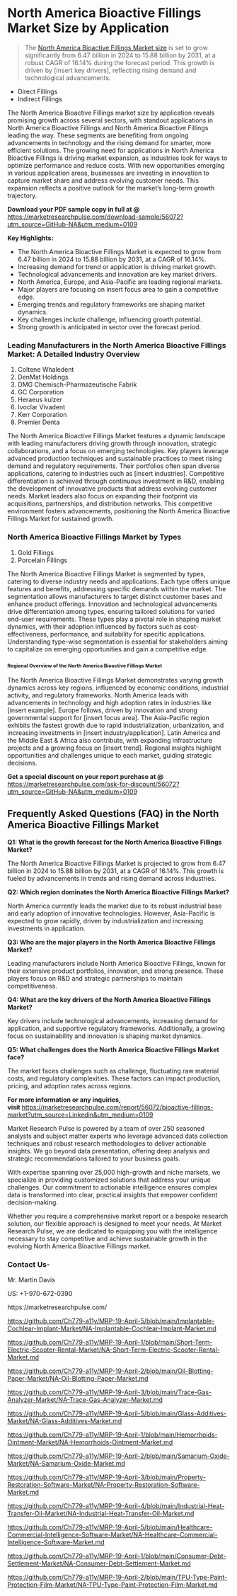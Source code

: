 <h1>North America Bioactive Fillings Market&nbsp;Size by Application</h1><blockquote><p>The <a href="https://marketresearchpulse.com/download-sample/56072?utm_source=GitHub-NA&amp;utm_medium=0109">North America Bioactive Fillings Market size</a> is set to grow significantly from 6.47 billion in 2024 to 15.88 billion by 2031, at a robust CAGR of 16.14% during the forecast period. This growth is driven by [insert key drivers], reflecting rising demand and technological advancements.</p></blockquote><ul><li>Direct Fillings<li> Indirect Fillings</li></ul><p>The North America Bioactive Fillings market size by application reveals promising growth across several sectors, with standout applications in North America Bioactive Fillings and North America Bioactive Fillings leading the way. These segments are benefiting from ongoing advancements in technology and the rising demand for smarter, more efficient solutions. The growing need for applications in North America Bioactive Fillings is driving market expansion, as industries look for ways to optimize performance and reduce costs. With new opportunities emerging in various application areas, businesses are investing in innovation to capture market share and address evolving customer needs. This expansion reflects a positive outlook for the market’s long-term growth trajectory.</p><p><strong>Download your PDF sample copy in full at @ </strong><a href="https://marketresearchpulse.com/download-sample/56072?utm_source=GitHub-NA&amp;utm_medium=0109">https://marketresearchpulse.com/download-sample/56072?utm_source=GitHub-NA&amp;utm_medium=0109</a></p><p><strong>Key Highlights: </strong></p><ul><li>The North America Bioactive Fillings Market is expected to grow from 6.47 billion in 2024 to 15.88 billion by 2031, at a CAGR of 16.14%.</li><li>Increasing demand for trend or application is driving market growth.</li><li>Technological advancements and innovation are key market drivers.</li><li>North America, Europe, and Asia-Pacific are leading regional markets.</li><li>Major players are focusing on insert focus area to gain a competitive edge.</li><li>Emerging trends and regulatory frameworks are shaping market dynamics.</li><li>Key challenges include challenge, influencing growth potential.</li><li>Strong growth is anticipated in sector over the forecast period.</li></ul><h3>Leading Manufacturers in the North America Bioactive Fillings Market: A Detailed Industry Overview</h3><ol><li>Coltene Whaledent</li><li>DenMat Holdings</li><li>DMG Chemisch-Pharmazeutische Fabrik</li><li>GC Corporation</li><li>Heraeus kulzer</li><li>Ivoclar Vivadent</li><li>Kerr Corporation</li><li>Premier Denta</li></ol><div class="flex max-w-full flex-col flex-grow"><div class="min-h-8 text-message flex w-full flex-col items-end gap-2 whitespace-normal break-words [.text-message+&amp;]:mt-5" dir="auto" data-message-author-role="assistant" data-message-id="fd8432e4-4910-450d-b182-61b7bfb0a01f" data-message-model-slug="gpt-4o"><div class="flex w-full flex-col gap-1 empty:hidden first:pt-[3px]"><div class="markdown prose w-full break-words dark:prose-invert light"><p>The North America Bioactive Fillings Market features a dynamic landscape with leading manufacturers driving growth through innovation, strategic collaborations, and a focus on emerging technologies. Key players leverage advanced production techniques and sustainable practices to meet rising demand and regulatory requirements. Their portfolios often span diverse applications, catering to industries such as [insert industries]. Competitive differentiation is achieved through continuous investment in R&amp;D, enabling the development of innovative products that address evolving customer needs. Market leaders also focus on expanding their footprint via acquisitions, partnerships, and distribution networks. This competitive environment fosters advancements, positioning the North America Bioactive Fillings Market for sustained growth.</p></div></div></div></div><h3>North America Bioactive Fillings Market by Types</h3><ol><li>Gold Fillings<li> Porcelain Fillings</li></ol><div class="flex max-w-full flex-col flex-grow"><div class="min-h-8 text-message flex w-full flex-col items-end gap-2 whitespace-normal break-words [.text-message+&amp;]:mt-5" dir="auto" data-message-author-role="assistant" data-message-id="084470be-0bb7-4664-bddf-5156b4f41249" data-message-model-slug="gpt-4o-mini"><div class="flex w-full flex-col gap-1 empty:hidden first:pt-[3px]"><div class="markdown prose w-full break-words dark:prose-invert light"><p>The North America Bioactive Fillings Market is segmented by types, catering to diverse industry needs and applications. Each type offers unique features and benefits, addressing specific demands within the market. The segmentation allows manufacturers to target distinct customer bases and enhance product offerings. Innovation and technological advancements drive differentiation among types, ensuring tailored solutions for varied end-user requirements. These types play a pivotal role in shaping market dynamics, with their adoption influenced by factors such as cost-effectiveness, performance, and suitability for specific applications. Understanding type-wise segmentation is essential for stakeholders aiming to capitalize on emerging opportunities and gain a competitive edge.</p></div></div></div></div><h3><span style="font-size: 11px;">Regional Overview of the North America Bioactive Fillings Market</span></h3><div class="flex max-w-full flex-col flex-grow"><div class="min-h-8 text-message flex w-full flex-col items-end gap-2 whitespace-normal break-words [.text-message+&amp;]:mt-5" dir="auto" data-message-author-role="assistant" data-message-id="e9038762-ce64-4e30-91c9-9bd413514231" data-message-model-slug="gpt-4o-mini"><div class="flex w-full flex-col gap-1 empty:hidden first:pt-[3px]"><div class="markdown prose w-full break-words dark:prose-invert light"><p>The North America Bioactive Fillings Market demonstrates varying growth dynamics across key regions, influenced by economic conditions, industrial activity, and regulatory frameworks. North America leads with advancements in technology and high adoption rates in industries like [insert example]. Europe follows, driven by innovation and strong governmental support for [insert focus area]. The Asia-Pacific region exhibits the fastest growth due to rapid industrialization, urbanization, and increasing investments in [insert industry/application]. Latin America and the Middle East &amp; Africa also contribute, with expanding infrastructure projects and a growing focus on [insert trend]. Regional insights highlight opportunities and challenges unique to each market, guiding strategic decisions.</p></div></div></div></div><p><strong>Get a special discount on your report purchase at @ </strong><a href="https://marketresearchpulse.com/ask-for-discount/56072?utm_source=GitHub-NA&amp;utm_medium=0109">https://marketresearchpulse.com/ask-for-discount/56072?utm_source=GitHub-NA&amp;utm_medium=0109</a></p><h2>Frequently Asked Questions (FAQ) in the North America Bioactive Fillings Market</h2><p><strong>Q1: What is the growth forecast for the North America Bioactive Fillings Market?</strong></p><p>The North America Bioactive Fillings Market is projected to grow from 6.47 billion in 2024 to 15.88 billion by 2031, at a CAGR of 16.14%. This growth is fueled by advancements in trends and rising demand across industries.</p><p><strong>Q2: Which region dominates the North America Bioactive Fillings Market?</strong></p><p>North America currently leads the market due to its robust industrial base and early adoption of innovative technologies. However, Asia-Pacific is expected to grow rapidly, driven by industrialization and increasing investments in application.</p><p><strong>Q3: Who are the major players in the North America Bioactive Fillings Market?</strong></p><p>Leading manufacturers include North America Bioactive Fillings, known for their extensive product portfolios, innovation, and strong presence. These players focus on R&amp;D and strategic partnerships to maintain competitiveness.</p><p><strong>Q4: What are the key drivers of the North America Bioactive Fillings Market?</strong></p><p>Key drivers include technological advancements, increasing demand for application, and supportive regulatory frameworks. Additionally, a growing focus on sustainability and innovation is shaping market dynamics.</p><p><strong>Q5: What challenges does the North America Bioactive Fillings Market face?</strong></p><p>The market faces challenges such as challenge, fluctuating raw material costs, and regulatory complexities. These factors can impact production, pricing, and adoption rates across regions.</p><p><strong>For more information or any inquiries, visit&nbsp;</strong><a href="https://marketresearchpulse.com/report/56072/bioactive-fillings-market?utm_source=Linkedin&utm_medium=0109">https://marketresearchpulse.com/report/56072/bioactive-fillings-market?utm_source=Linkedin&utm_medium=0109</a></p><p>Market Research Pulse is powered by a team of over 250 seasoned analysts and subject matter experts who leverage advanced data collection techniques and robust research methodologies to deliver actionable insights. We go beyond data presentation, offering deep analysis and strategic recommendations tailored to your business goals.</p><p>With expertise spanning over 25,000 high-growth and niche markets, we specialize in providing customized solutions that address your unique challenges. Our commitment to actionable intelligence ensures complex data is transformed into clear, practical insights that empower confident decision-making.</p><p>Whether you require a comprehensive market report or a bespoke research solution, our flexible approach is designed to meet your needs. At Market Research Pulse, we are dedicated to equipping you with the intelligence necessary to stay competitive and achieve sustainable growth in the evolving North America Bioactive Fillings market.</p><h3><strong>Contact Us-</strong></h3><p>Mr. Martin Davis</p><p>US: +1-970-672-0390</p><p>https://marketresearchpulse.com/</p><p><a href="https://github.com/Ch779-a11y/MRP-19-April-5/blob/main/Implantable-Cochlear-Implant-Market/NA-Implantable-Cochlear-Implant-Market.md">https://github.com/Ch779-a11y/MRP-19-April-5/blob/main/Implantable-Cochlear-Implant-Market/NA-Implantable-Cochlear-Implant-Market.md</a></p><p><a href="https://github.com/Ch779-a11y/MRP-19-April-1/blob/main/Short-Term-Electric-Scooter-Rental-Market/NA-Short-Term-Electric-Scooter-Rental-Market.md">https://github.com/Ch779-a11y/MRP-19-April-1/blob/main/Short-Term-Electric-Scooter-Rental-Market/NA-Short-Term-Electric-Scooter-Rental-Market.md</a></p><p><a href="https://github.com/Ch779-a11y/MRP-19-April-2/blob/main/Oil-Blotting-Paper-Market/NA-Oil-Blotting-Paper-Market.md">https://github.com/Ch779-a11y/MRP-19-April-2/blob/main/Oil-Blotting-Paper-Market/NA-Oil-Blotting-Paper-Market.md</a></p><p><a href="https://github.com/Ch779-a11y/MRP-19-April-3/blob/main/Trace-Gas-Analyzer-Market/NA-Trace-Gas-Analyzer-Market.md">https://github.com/Ch779-a11y/MRP-19-April-3/blob/main/Trace-Gas-Analyzer-Market/NA-Trace-Gas-Analyzer-Market.md</a></p><p><a href="https://github.com/Ch779-a11y/MRP-19-April-5/blob/main/Glass-Additives-Market/NA-Glass-Additives-Market.md">https://github.com/Ch779-a11y/MRP-19-April-5/blob/main/Glass-Additives-Market/NA-Glass-Additives-Market.md</a></p><p><a href="https://github.com/Ch779-a11y/MRP-19-April-1/blob/main/Hemorrhoids-Ointment-Market/NA-Hemorrhoids-Ointment-Market.md">https://github.com/Ch779-a11y/MRP-19-April-1/blob/main/Hemorrhoids-Ointment-Market/NA-Hemorrhoids-Ointment-Market.md</a></p><p><a href="https://github.com/Ch779-a11y/MRP-19-April-2/blob/main/Samarium-Oxide-Market/NA-Samarium-Oxide-Market.md">https://github.com/Ch779-a11y/MRP-19-April-2/blob/main/Samarium-Oxide-Market/NA-Samarium-Oxide-Market.md</a></p><p><a href="https://github.com/Ch779-a11y/MRP-19-April-3/blob/main/Property-Restoration-Software-Market/NA-Property-Restoration-Software-Market.md">https://github.com/Ch779-a11y/MRP-19-April-3/blob/main/Property-Restoration-Software-Market/NA-Property-Restoration-Software-Market.md</a></p><p><a href="https://github.com/Ch779-a11y/MRP-19-April-4/blob/main/Industrial-Heat-Transfer-Oil-Market/NA-Industrial-Heat-Transfer-Oil-Market.md">https://github.com/Ch779-a11y/MRP-19-April-4/blob/main/Industrial-Heat-Transfer-Oil-Market/NA-Industrial-Heat-Transfer-Oil-Market.md</a></p><p><a href="https://github.com/Ch779-a11y/MRP-19-April-5/blob/main/Healthcare-Commercial-Intelligence-Software-Market/NA-Healthcare-Commercial-Intelligence-Software-Market.md">https://github.com/Ch779-a11y/MRP-19-April-5/blob/main/Healthcare-Commercial-Intelligence-Software-Market/NA-Healthcare-Commercial-Intelligence-Software-Market.md</a></p><p><a href="https://github.com/Ch779-a11y/MRP-19-April-1/blob/main/Consumer-Debt-Settlement-Market/NA-Consumer-Debt-Settlement-Market.md">https://github.com/Ch779-a11y/MRP-19-April-1/blob/main/Consumer-Debt-Settlement-Market/NA-Consumer-Debt-Settlement-Market.md</a></p><p><a href="https://github.com/Ch779-a11y/MRP-19-April-2/blob/main/TPU-Type-Paint-Protection-Film-Market/NA-TPU-Type-Paint-Protection-Film-Market.md">https://github.com/Ch779-a11y/MRP-19-April-2/blob/main/TPU-Type-Paint-Protection-Film-Market/NA-TPU-Type-Paint-Protection-Film-Market.md</a></p>
